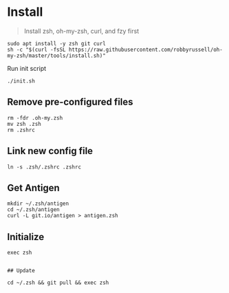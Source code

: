 # Install

> Install zsh, oh-my-zsh, curl, and fzy first
````code
sudo apt install -y zsh git curl
sh -c "$(curl -fsSL https://raw.githubusercontent.com/robbyrussell/oh-my-zsh/master/tools/install.sh)"
``````
Run init script
````code
./init.sh
````

## Remove pre-configured files
````code
rm -fdr .oh-my.zsh
mv zsh .zsh
rm .zshrc
````

## Link new config file
````code
ln -s .zsh/.zshrc .zshrc
````

## Get Antigen
````code
mkdir ~/.zsh/antigen
cd ~/.zsh/antigen
curl -L git.io/antigen > antigen.zsh
````


## Initialize
````code
exec zsh


## Update

cd ~/.zsh && git pull && exec zsh
